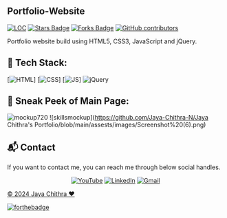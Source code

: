 ## Portfolio-Website

<a href="https://github.com/Jaya-Chithra-N/Jaya Chithra's Portfolio"><img src="https://sloc.xyz/github/AvinashAnand02/Avinash-Portfolio" alt="LOC"/></a>
<a href="https://github.com/Jaya-Chithra-N/Jaya-Chithra's Portfolio"><img src="https://img.shields.io/github/stars/Jaya-Chithra-N/Jaya Chithra's Portfolio" alt="Stars Badge"/></a>
<a href="https://github.com/Jaya-Chithra-N/Jaya Chithra's Portfolio/network/members"><img src="https://img.shields.io/github/forks/Jaya-Chithra-N/Jaya Chithra's Portfolio" alt="Forks Badge"/></a>
<a href="https://github.com/Jaya-Chithra-N/Jaya Chithra's Portfolio/graphs/contributors"><img alt="GitHub contributors" src="https://img.shields.io/github/contributors/Jaya-Chithra-N/Jaya Chithra's Portfolio?color=2b9348"></a>

Portfolio website build using HTML5, CSS3, JavaScript and jQuery.


## 📌 Tech Stack:
[![HTML](https://img.shields.io/badge/html5%20-%23E34F26.svg?&style=for-the-badge&logo=html5&logoColor=white)]
[![CSS](https://img.shields.io/badge/css3%20-%231572B6.svg?&style=for-the-badge&logo=css3&logoColor=white)]
[![JS](https://img.shields.io/badge/javascript%20-%23323330.svg?&style=for-the-badge&logo=javascript&logoColor=%23F7DF1E)]
<img alt="jQuery" src="https://img.shields.io/badge/jquery-%230769AD.svg?style=for-the-badge&logo=jquery&logoColor=white"/>

## 📌 Sneak Peek of Main Page:
![mockup720](https://res.cloudinary.com/droljiumv/image/upload/v1716639621/Portfolio/Screenshot_1282_lvmtxh.png)
![skillsmockup](https://github.com/Jaya-Chithra-N/Jaya Chithra's Portfolio/blob/main/assests/images/Screenshot%20(6).png)


<h2>📬 Contact</h2>

If you want to contact me, you can reach me through below social handles.

<div align="center">

<a  href="https://www.youtube.com/channel/UCHp0vIa77CT-Vak6IOK3XTw" target="_blank"><img alt="YouTube" src="https://img.shields.io/badge/Youtube-%23FF0000.svg?style=for-the-badge&logo=YouTube&logoColor=white" /></a>
<a  href="https://www.linkedin.com/in/jaya-chithra-n-b3a514259/" target="_blank"><img alt="LinkedIn" src="https://img.shields.io/badge/linkedin%20-%230077B5.svg?&style=for-the-badge&logo=linkedin&logoColor=white" /></a>
<a href="jayachithratuty@gmail.com"><img  alt="Gmail" src="https://img.shields.io/badge/Gmail-D14836?style=for-the-badge&logo=gmail&logoColor=white" />

</div>

© 2024 Jaya Chithra ❤️


[![forthebadge](https://forthebadge.com/images/badges/built-with-love.svg)](https://forthebadge.com)
